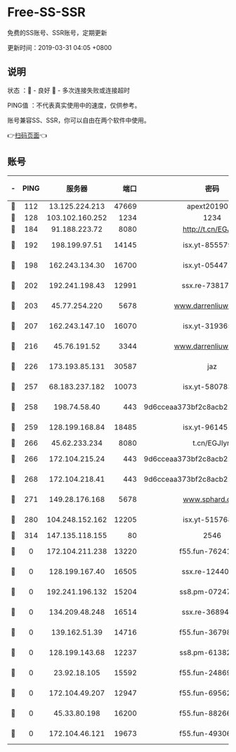 # Free-SS-SSR

免费的SS账号、SSR账号，定期更新

更新时间：2019-03-31 04:05 +0800

## 说明

状态     ：🙂 - 良好 🙁 - 多次连接失败或连接超时

PING值   ：不代表真实使用中的速度，仅供参考。

账号兼容SS、SSR，你可以自由在两个软件中使用。

👉[扫码页面](https://liesauer.github.io/Free-SS-SSR/)👈

## 账号

|-|PING|服务器|端口|密码|加密方式|区域|
|:----:|:----:|:-----:|-----:|:----:|:----:|:----:|
|🙂|112|13.125.224.213|47669|apext2019001|chacha20|KR|
|🙂|128|103.102.160.252|1234|1234|rc4-md5|JP|
|🙂|184|91.188.223.72|8080|http://t.cn/EGJIyrl|rc4-md5|RU|
|🙂|192|198.199.97.51|14145|isx.yt-85557924|aes-256-cfb|US|
|🙂|198|162.243.134.30|16700|isx.yt-05447189|aes-256-cfb|US|
|🙂|202|192.241.198.43|12991|ssx.re-73817435|aes-256-cfb|US|
|🙂|203|45.77.254.220|5678|www.darrenliuwei.com|aes-256-cfb|SG|
|🙂|207|162.243.147.10|16070|isx.yt-31936504|aes-256-cfb|US|
|🙂|216|45.76.191.52|3344|www.darrenliuwei.com|aes-256-cfb|JP|
|🙂|226|173.193.85.131|30587|jaz|aes-256-cfb|US|
|🙂|257|68.183.237.182|10073|isx.yt-58078392|aes-256-cfb|SG|
|🙂|258|198.74.58.40|443|9d6cceaa373bf2c8acb22e60b6a58be6|aes-256-cfb|US|
|🙂|259|128.199.168.84|18485|isx.yt-96145111|aes-256-cfb|SG|
|🙂|266|45.62.233.234|8080|t.cn/EGJIyrl|rc4-md5|CA|
|🙂|266|172.104.215.24|443|9d6cceaa373bf2c8acb22e60b6a58be6|aes-256-cfb|US|
|🙂|268|172.104.218.41|443|9d6cceaa373bf2c8acb22e60b6a58be6|aes-256-cfb|US|
|🙂|271|149.28.176.168|5678|www.sphard.com|aes-256-cfb|AU|
|🙂|280|104.248.152.162|12205|isx.yt-51576828|aes-256-cfb|SG|
|🙂|314|147.135.118.155|80|2546|chacha20|US|
|🙁|0|172.104.211.238|13220|f55.fun-76241497|aes-256-cfb|US|
|🙁|0|128.199.167.40|16505|ssx.re-12440884|aes-256-cfb|SG|
|🙁|0|192.241.196.132|15204|ss8.pm-07247193|aes-256-cfb|US|
|🙁|0|134.209.48.248|16514|ssx.re-36894461|aes-256-cfb|US|
|🙁|0|139.162.51.39|14716|f55.fun-36798193|aes-256-cfb|SG|
|🙁|0|128.199.143.68|12237|ss8.pm-61382605|aes-256-cfb|SG|
|🙁|0|23.92.18.105|15592|f55.fun-24869458|aes-256-cfb|US|
|🙁|0|172.104.49.207|12947|f55.fun-69562223|aes-256-cfb|SG|
|🙁|0|45.33.80.198|16200|f55.fun-88266178|aes-256-cfb|US|
|🙁|0|172.104.46.121|19673|f55.fun-49306300|aes-256-cfb|SG|
